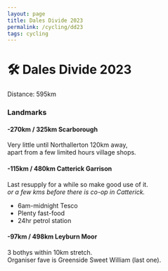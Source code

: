 ```yaml
---
layout: page
title: Dales Divide 2023
permalink: /cycling/dd23
tags: cycling
---
```


# 🛠️ Dales Divide 2023

Distance: 595km

### Landmarks
#### **-270km / 325km Scarborough**  
Very little until Northallerton 120km away,  
apart from a few limited hours village shops.

#### **-115km / 480km Catterick Garrison**  
Last resupply for a while so make good use of it.  
_or a few kms before there is co-op in Catterick._
* 6am-midnight Tesco
* Plenty fast-food
* 24hr petrol station

#### **-97km / 498km Leyburn Moor**  
3 bothys within 10km stretch.  
Organiser fave is Greenside Sweet William (last one).
